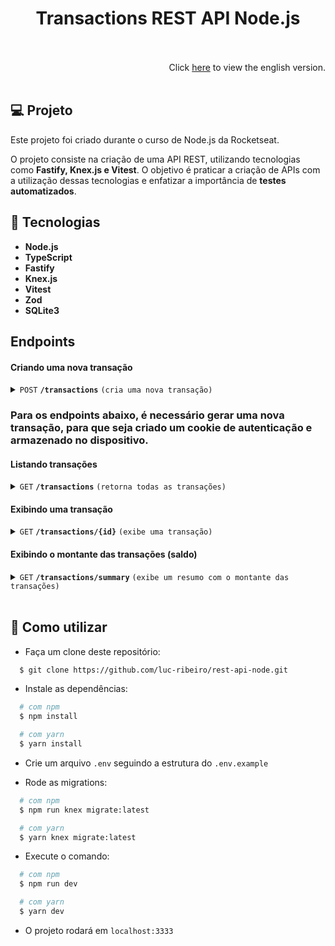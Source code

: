 <h1 align="center">
Transactions REST API Node.js
<br>
<br>
</h1>

<div align="right">
  Click <a href="https://github.com/luc-ribeiro/transactions-api-node/blob/main/README.md">here</a> to view the english version.
</div>
<br>

## 💻 Projeto
Este projeto foi criado durante o curso de Node.js da Rocketseat.

O projeto consiste na criação de uma API REST, utilizando tecnologias como <strong>Fastify, Knex.js e Vitest</strong>.
O objetivo é praticar a criação de APIs com a utilização dessas tecnologias e enfatizar a importância de <strong>testes automatizados</strong>.

## 🚀 Tecnologias

- **Node.js** 
- **TypeScript**
- **Fastify**
- **Knex.js**
- **Vitest**
- **Zod**
- **SQLite3**

## Endpoints

#### Criando uma nova transação

<details>
 <summary><code>POST</code> <code><b>/transactions</b></code> <code>(cria uma nova transação)</code></summary>

##### Corpo

> | name      |  type     | data type               | description                                                           |
> |-----------|-----------|-------------------------|-----------------------------------------------------------------------|
> | title     |  required | string                  | Nome da transação                                                     |
> | amount    |  required | int                     | Valor da transação                                                    |
> | type      |  required | string                  | Tipo da transação ("credit" ou "debit")                               |

##### Respostas

> | http code     | content-type                      | response                                                            |
> |---------------|-----------------------------------|---------------------------------------------------------------------|
> | `201`         | `text/plain;charset=UTF-8`        | `Transaction created successfully`                                  |
> | `400`         | `application/json`                | `{"code":"400","message":"Bad Request"}`                            |
> | `405`         | `text/html;charset=utf-8`         | None                                                                |

##### Exemplo cURL

> ```javascript
>  curl -X POST -H "Content-Type: application/json" --data @post.json http://localhost:3333/transactions
> ```

</details>

### Para os endpoints abaixo, é necessário gerar uma nova transação, para que seja criado um cookie de autenticação e armazenado no dispositivo.

#### Listando transações

<details>
 <summary><code>GET</code> <code><b>/transactions</b></code> <code>(retorna todas as transações)</code></summary>

##### Parâmetros

Nenhum.

##### Respostas

> | http code     | content-type                      | response                                                            |
> |---------------|-----------------------------------|---------------------------------------------------------------------|
> | `200`         | `application/json`                | JSON contendo todas as transações                                   |

##### Exemplo cURL

> ```javascript
>  curl -X GET -H "Content-Type: application/json" http://localhost:3333/transactions
> ```

</details>

#### Exibindo uma transação

<details>
 <summary><code>GET</code> <code><b>/transactions/{id}</b></code> <code>(exibe uma transação)</code></summary>

##### Parâmetros

> | name      |  type     | data type               | description                                                           |
> |-----------|-----------|-------------------------|-----------------------------------------------------------------------|
> | id        |  required | int                     | Identificador único da transação                                      |

##### Respostas

> | http code     | content-type                      | response                                                            |
> |---------------|-----------------------------------|---------------------------------------------------------------------|
> | `200`         | `application/json`                | JSON contendo a transação do ID específico                          |

##### Exemplo cURL

> ```javascript
>  curl -X GET -H "Content-Type: application/json" http://localhost:3333/transactions/id
> ```

</details>

#### Exibindo o montante das transações (saldo)

<details>
 <summary><code>GET</code> <code><b>/transactions/summary</b></code> <code>(exibe um resumo com o montante das transações)</code></summary>

##### Parâmetros

Nenhum.

##### Respostas

> | http code     | content-type                      | response                                                            |
> |---------------|-----------------------------------|---------------------------------------------------------------------|
> | `200`         | `application/json`                | JSON contendo um objeto com o montante das transações               |

##### Exemplo cURL

> ```javascript
>  curl -X GET -H "Content-Type: application/json" http://localhost:3333/transactions/summary
> ```

</details>

<br>

## :page_facing_up: Como utilizar

- Faça um clone deste repositório:

```sh
  $ git clone https://github.com/luc-ribeiro/rest-api-node.git
```

- Instale as dependências:

```sh
  # com npm
  $ npm install

  # com yarn
  $ yarn install
```

- Crie um arquivo ```.env``` seguindo a estrutura do ```.env.example```

- Rode as migrations:

```sh
  # com npm
  $ npm run knex migrate:latest

  # com yarn
  $ yarn knex migrate:latest
```

- Execute o comando:

```sh
  # com npm
  $ npm run dev

  # com yarn
  $ yarn dev
```

- O projeto rodará em `localhost:3333`
